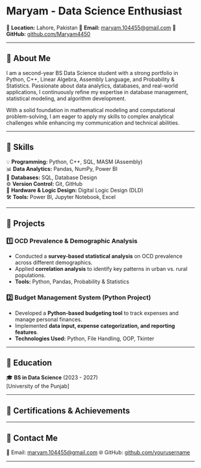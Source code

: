 # Maryam - Data Science Enthusiast  

📍 **Location:** Lahore, Pakistan 
📧 **Email:** maryam.104455@gmail.com 
🔗 **GitHub:** [github.com/Maryam4450](https://github.com/Maryam4450)  

---

## 🔹 About Me  
I am a second-year BS Data Science student with a strong portfolio in Python, C++, Linear Algebra, Assembly Language, and Probability & Statistics. Passionate about data analytics, databases, and real-world applications, I continuously refine my expertise in database management, statistical modeling, and algorithm development.

With a solid foundation in mathematical modeling and computational problem-solving, I am eager to apply my skills to complex analytical challenges while enhancing my communication and technical abilities.  

---

## 🔹 Skills  
💡 **Programming:** Python, C++, SQL, MASM (Assembly)  
📊 **Data Analytics:** Pandas, NumPy, Power BI  
📂 **Databases:** SQL, Database Design  
⚙️ **Version Control:** Git, GitHub  
🔌 **Hardware & Logic Design:** Digital Logic Design (DLD)  
🛠 **Tools:** Power BI, Jupyter Notebook, Excel 

---

## 🔹 Projects  

### **1️⃣ OCD Prevalence & Demographic Analysis**  
- Conducted a **survey-based statistical analysis** on OCD prevalence across different demographics.  
- Applied **correlation analysis** to identify key patterns in urban vs. rural populations.  
- **Tools:** Python, Pandas, Probability & Statistics  

### **2️⃣ Budget Management System (Python Project)**  
- Developed a **Python-based budgeting tool** to track expenses and manage personal finances.  
- Implemented **data input, expense categorization, and reporting features**.  
- **Technologies Used:** Python, File Handling, OOP, Tkinter 

 

---

## 🔹 Education  
🎓 **BS in Data Science** (2023 - 2027)  
[University of  the Punjab]  

---

## 🔹 Certifications & Achievements  


---

## 🔹 Contact Me  
📧 Email: maryam.104455@gmail.com 
🌐 GitHub: [github.com/yourusername](https://github.com/Maryam4450)  
 

---

